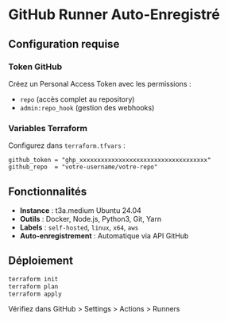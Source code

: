 # GitHub Runner Auto-Enregistré

## Configuration requise

### Token GitHub
Créez un Personal Access Token avec les permissions :
- `repo` (accès complet au repository)
- `admin:repo_hook` (gestion des webhooks)

### Variables Terraform
Configurez dans `terraform.tfvars` :
```hcl
github_token = "ghp_xxxxxxxxxxxxxxxxxxxxxxxxxxxxxxxxxxxx"
github_repo  = "votre-username/votre-repo"
```

## Fonctionnalités

- **Instance** : t3a.medium Ubuntu 24.04
- **Outils** : Docker, Node.js, Python3, Git, Yarn
- **Labels** : `self-hosted`, `linux`, `x64`, `aws`
- **Auto-enregistrement** : Automatique via API GitHub

## Déploiement

```bash
terraform init
terraform plan
terraform apply
```

Vérifiez dans GitHub > Settings > Actions > Runners